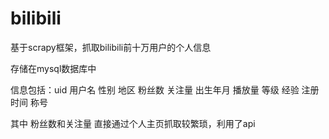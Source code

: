 # bilibili
基于scrapy框架，抓取bilibili前十万用户的个人信息


存储在mysql数据库中


信息包括：uid 用户名 性别 地区 粉丝数 关注量 出生年月 播放量 等级 经验 注册时间 称号



其中 粉丝数和关注量 直接通过个人主页抓取较繁琐，利用了api
